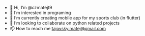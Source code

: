 - 👋 Hi, I’m @czmatejt9
- 👀 I’m interested in programing
- 🌱 I’m currently creating mobile app for my sports club (in flutter)
- 💞️ I’m looking to collaborate on python related projects
- 📫 How to reach me tajovsky.matej@gmail.com

<!---
czmatejt9/czmatejt9 is a ✨ special ✨ repository because its `README.md` (this file) appears on your GitHub profile.
You can click the Preview link to take a look at your changes.
--->
